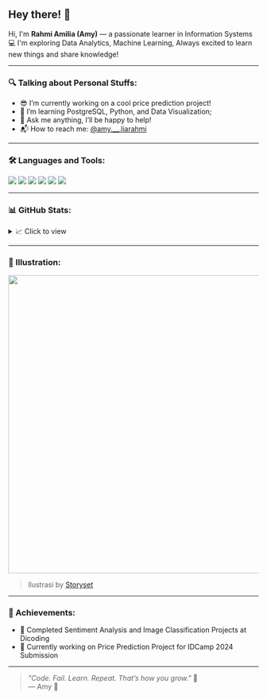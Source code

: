 ## Hey there! 👋

Hi, I'm **Rahmi Amilia (Amy)** — a passionate learner in Information Systems 💻 I'm exploring Data Analytics, Machine Learning, Always excited to learn new things and share knowledge!

---

### 🔍 Talking about Personal Stuffs:
- 😎 I’m currently working on a cool price prediction project!
- 🌱 I’m learning PostgreSQL, Python, and Data Visualization;
- 💬 Ask me anything, I’ll be happy to help!
- 📬 How to reach me: [@amy.__.liarahmi](https://www.instagram.com/amy.__.liarahmi/)

---

### 🛠️ Languages and Tools:
<p>
  <img src="https://img.shields.io/badge/Python-3776AB?style=flat&logo=python&logoColor=white" />
  <img src="https://img.shields.io/badge/PostgreSQL-336791?style=flat&logo=postgresql&logoColor=white" />
  <img src="https://img.shields.io/badge/TensorFlow-FF6F00?style=flat&logo=tensorflow&logoColor=white" />
  <img src="https://img.shields.io/badge/Scikit--Learn-F7931E?style=flat&logo=scikit-learn&logoColor=white" />
  <img src="https://img.shields.io/badge/Git-F05032?style=flat&logo=git&logoColor=white" />
  <img src="https://img.shields.io/badge/VS%20Code-007ACC?style=flat&logo=visual-studio-code&logoColor=white" />
</p>

---

### 📊 GitHub Stats:
<details>
  <summary>📈 Click to view</summary>

  ![Amy's GitHub stats](https://github-readme-stats.vercel.app/api?username=yourusername&show_icons=true&theme=tokyonight)
  ![Top Langs](https://github-readme-stats.vercel.app/api/top-langs/?username=yourusername&layout=compact&theme=tokyonight)
</details>

---

### 🎨 Illustration:
<img src="https://storyset.com/images/illustrations/data-analysis-pana.svg" width="600"/>

> Ilustrasi by [Storyset](https://storyset.com/illustration/data-analysis/pana)

---

### 🎉 Achievements:
- 🧠 Completed Sentiment Analysis and Image Classification Projects at Dicoding
- 🚀 Currently working on Price Prediction Project for IDCamp 2024 Submission

---

> _"Code. Fail. Learn. Repeat. That’s how you grow."_ 💪  
> — Amy 🌻
